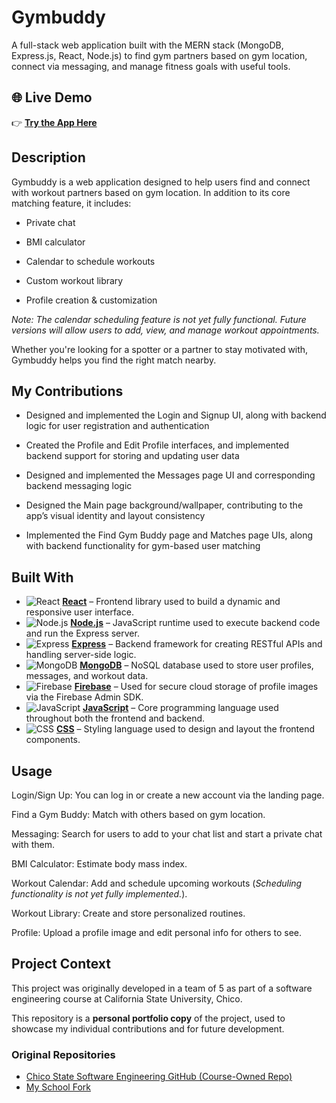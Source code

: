 # Gymbuddy
A full-stack web application built with the MERN stack (MongoDB, Express.js, React, Node.js) to find gym partners based on gym location, connect via messaging, and manage fitness goals with useful tools.

## 🌐 Live Demo  
👉 **[Try the App Here](https://gymbuddy-d7838.web.app/)**

## Description
Gymbuddy is a web application designed to help users find and connect with workout partners based on gym location. In addition to its core matching feature, it includes:

- Private chat

- BMI calculator

- Calendar to schedule workouts

- Custom workout library

- Profile creation & customization

*Note: The calendar scheduling feature is not yet fully functional. Future versions will allow users to add, view, and manage workout appointments.*

Whether you're looking for a spotter or a partner to stay motivated with, Gymbuddy helps you find the right match nearby.

## My Contributions
- Designed and implemented the Login and Signup UI, along with backend logic for user registration and authentication

- Created the Profile and Edit Profile interfaces, and implemented backend support for storing and updating user data

- Designed and implemented the Messages page UI and corresponding backend messaging logic

- Designed the Main page background/wallpaper, contributing to the app’s visual identity and layout consistency

- Implemented the Find Gym Buddy page and Matches page UIs, along with backend functionality for gym-based user matching

## Built With
- ![React](https://img.shields.io/badge/React-19.0.0-blue) **[React](https://reactjs.org/)** – Frontend library used to build a dynamic and responsive user interface.
- ![Node.js](https://img.shields.io/badge/Node.js-20.19.1-green) **[Node.js](https://nodejs.org/)** – JavaScript runtime used to execute backend code and run the Express server.
- ![Express](https://img.shields.io/badge/Express-5.1.0-lightgrey) **[Express](https://expressjs.com/)** – Backend framework for creating RESTful APIs and handling server-side logic.  
- ![MongoDB](https://img.shields.io/badge/MongoDB-6.15-green) **[MongoDB](https://www.mongodb.com/)** – NoSQL database used to store user profiles, messages, and workout data.  
- ![Firebase](https://img.shields.io/badge/Firebase-11.5.0-orange) **[Firebase](https://firebase.google.com/)** – Used for secure cloud storage of profile images via the Firebase Admin SDK.  
- ![JavaScript](https://img.shields.io/badge/JavaScript-ES6-yellow) **[JavaScript](https://www.javascript.com/)** – Core programming language used throughout both the frontend and backend.  
- ![CSS](https://img.shields.io/badge/CSS-3-blue) **[CSS](https://developer.mozilla.org/en-US/docs/Web/CSS)** – Styling language used to design and layout the frontend components.


## Usage
Login/Sign Up: You can log in or create a new account via the landing page.  

Find a Gym Buddy: Match with others based on gym location.

Messaging: Search for users to add to your chat list and start a private chat with them.

BMI Calculator: Estimate body mass index.

Workout Calendar: Add and schedule upcoming workouts (*Scheduling functionality is not yet fully implemented.*).

Workout Library: Create and store personalized routines.

Profile: Upload a profile image and edit personal info for others to see.

## Project Context
This project was originally developed in a team of 5 as part of a software engineering course at California State University, Chico.

This repository is a **personal portfolio copy** of the project, used to showcase my individual contributions and for future development.

### Original Repositories
- [Chico State Software Engineering GitHub (Course-Owned Repo)](https://github.com/ChicoState/gymbuddy)
- [My School Fork](https://github.com/CharlieThao/gymbuddy)
